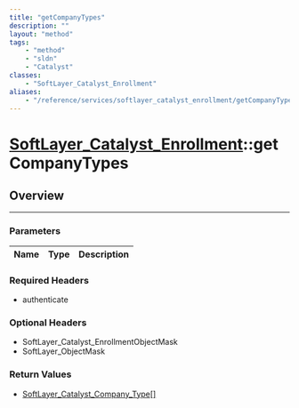 ```yaml
---
title: "getCompanyTypes"
description: ""
layout: "method"
tags:
    - "method"
    - "sldn"
    - "Catalyst"
classes:
    - "SoftLayer_Catalyst_Enrollment"
aliases:
    - "/reference/services/softlayer_catalyst_enrollment/getCompanyTypes"
---
```

# [SoftLayer_Catalyst_Enrollment](/reference/services/SoftLayer_Catalyst_Enrollment)::getCompanyTypes




## Overview 


-----

### Parameters 
|Name | Type | Description |
| --- | --- | --- |


### Required Headers
* authenticate


### Optional Headers
* SoftLayer_Catalyst_EnrollmentObjectMask
* SoftLayer_ObjectMask

### Return Values
* <a href='/reference/datatypes/SoftLayer_Catalyst_Company_Type'>SoftLayer_Catalyst_Company_Type[] </a>




